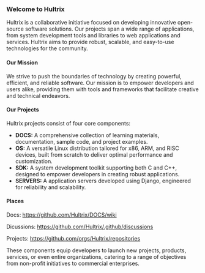 ### Welcome to Hultrix
Hultrix is a collaborative initiative focused on developing innovative open-source software solutions. Our projects span a wide range of applications, from system development tools and libraries to web applications and services. Hultrix aims to provide robust, scalable, and easy-to-use technologies for the community.

#### Our Mission
We strive to push the boundaries of technology by creating powerful, efficient, and reliable software. Our mission is to empower developers and users alike, providing them with tools and frameworks that facilitate creative and technical endeavors.

#### Our Projects
Hultrix projects consist of four core components:

- **DOCS:** A comprehensive collection of learning materials, documentation, sample code, and project examples.
- **OS:** A versatile Linux distribution tailored for x86, ARM, and RISC devices, built from scratch to deliver optimal performance and customization.
- **SDK:** A system development toolkit supporting both C and C++, designed to empower developers in creating robust applications.
- **SERVERS:** A application servers developed using Django, engineered for reliability and scalability.

#### Places
Docs:  https://github.com/Hultrix/DOCS/wiki

Dicussions: https://github.com/Hultrix/.github/discussions

Projects: https://github.com/orgs/Hultrix/repositories

These components equip developers to launch new projects, products, services, or even entire organizations, catering to a range of objectives from non-profit initiatives to commercial enterprises.
